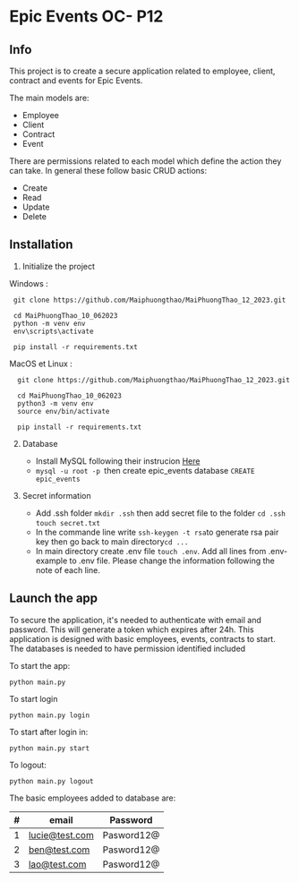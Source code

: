 # Epic Events OC- P12



## Info

This project is to create a secure application related to employee, client, contract and events for Epic Events.

The main models are:
- Employee
- Client
- Contract
- Event

There are permissions related to each model which define the action they can take. In general these follow basic CRUD actions:
- Create
- Read
- Update
- Delete



## Installation


1. Initialize the project

Windows :

   ```
    git clone https://github.com/Maiphuongthao/MaiPhuongThao_12_2023.git

    cd MaiPhuongThao_10_062023
    python -m venv env 
    env\scripts\activate

    pip install -r requirements.txt

  ```

MacOS et Linux :

  ```
    git clone https://github.com/Maiphuongthao/MaiPhuongThao_12_2023.git

    cd MaiPhuongThao_10_062023
    python3 -m venv env 
    source env/bin/activate

    pip install -r requirements.txt

  ```


2. Database

   - Install MySQL following their instrucion [Here](https://dev.mysql.com/doc/mysql-installation-excerpt/5.7/en/)
   - ```mysql -u root -p ```then create epic_events database ```CREATE epic_events```


3. Secret information

   - Add .ssh folder ```mkdir .ssh``` then add secret file to the folder ```cd .ssh``` ```touch secret.txt```
   - In the commande line write ```ssh-keygen -t rsa```to generate rsa pair key then go back to main directory```cd ...```
   - In main directory create .env file ```touch .env```. Add all lines from .env-example to .env file. Please change the information following the note of each line.



## Launch the app

To secure the application, it's needed to authenticate with email and password. This will generate a token which expires after 24h.
This application is designed with basic employees, events, contracts to start. The databases is needed to have permission identified included

To start the app:

```python main.py```

To start login

```python main.py login```

To start after login in:

```python main.py start```

To logout:

```python main.py logout```

The basic employees added to database are:

| #   | email              | Password    |
|-----|--------------------|-------------|
| 1   | lucie@test.com     | Pasword12@  |
| 2   | ben@test.com       | Pasword12@  |
| 3   | lao@test.com       | Pasword12@  |

